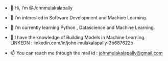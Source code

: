 - 👋 Hi, I’m @Johnmulakalapally
- 👀 I’m interested in Software Development and Machine Learning.
- 🌱 I’m currently learning Python , Datascience and Machine Learning.
- 🌱 I have the knowledge of Building Models in Machine Learning.
 LINKEDN : linkedin.com/in/john-mulakalapally-3b687622b
 

- 📫 You can reach me through the mail id : johnmulakalapally@gmail.com
